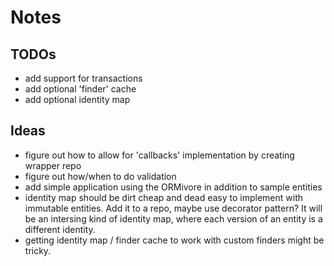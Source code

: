 # Notes

## TODOs

- add support for transactions
- add optional 'finder' cache
- add optional identity map

## Ideas

- figure out how to allow for 'callbacks' implementation by creating wrapper repo
- figure out how/when to do validation
- add simple application using the ORMivore in addition to sample
entities
- identity map should be dirt cheap and dead easy to implement with
immutable entities. Add it to a repo, maybe use decorator pattern? It
will be an intersing kind of identity map, where each version of an
entity is a different identity.
- getting identity map / finder cache to work with custom finders might
be tricky.
